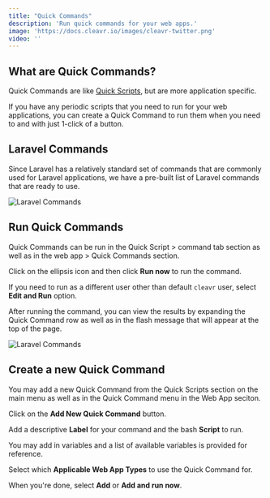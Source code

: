 ```yaml
---
title: "Quick Commands"
description: 'Run quick commands for your web apps.'
image: 'https://docs.cleavr.io/images/cleavr-twitter.png'
video: ''
---
```


## What are Quick Commands? 
Quick Commands are like [Quick Scripts](/quick-scripts), but are more application specific. 

If you have any periodic scripts that you need to run for your web applications, you can create a Quick Command to run them when you need to and 
with just 1-click of a button. 

## Laravel Commands

Since Laravel has a relatively standard set of commands that are commonly used for Laravel applications, we have a pre-built list of Laravel commands that are ready to use.

![Laravel Commands](/images/laravel-commands.png)

## Run Quick Commands

Quick Commands can be run in the Quick Script > command tab section as well as in the web app > Quick Commands section. 

Click on the ellipsis icon and then click **Run now** to run the command. 

If you need to run as a different user other than default `cleavr` user, select **Edit and Run** option. 

After running the command, you can view the results by expanding the Quick Command row as well as in the flash message that will appear at the top of the page. 

![Laravel Commands](/images/run-quick-command-results.png)

## Create a new Quick Command

You may add a new Quick Command from the Quick Scripts section on the main menu as well as in the Quick Command menu in the Web App seciton. 

Click on the **Add New Quick Command** button. 

Add a descriptive **Label** for your command and the bash **Script** to run. 

You may add in variables and a list of available variables is provided for reference. 

Select which **Applicable Web App Types** to use the Quick Command for. 

When you're done, select **Add** or **Add and run now**. 
